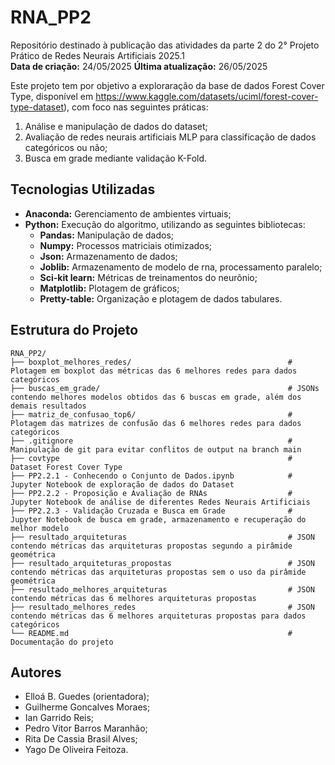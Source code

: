 # RNA_PP2
Repositório destinado à publicação das atividades da parte 2 do 2° Projeto Prático de Redes Neurais Artificiais 2025.1  
**Data de criação:** 24/05/2025
**Última atualização:** 26/05/2025 

Este projeto tem por objetivo a exploraração da base de dados Forest Cover Type, disponível em https://www.kaggle.com/datasets/uciml/forest-cover-type-dataset), com foco nas seguintes práticas:
1. Análise e manipulação de dados do dataset;
2. Avaliação de redes neurais artificiais MLP para classificação de dados categóricos ou não;
3. Busca em grade mediante validação K-Fold.

## Tecnologias Utilizadas
- **Anaconda:** Gerenciamento de ambientes virtuais;
- **Python:** Execução do algoritmo, utilizando as seguintes bibliotecas:
  - **Pandas:** Manipulação de dados;
  - **Numpy:** Processos matriciais otimizados; 
  - **Json:** Armazenamento de dados; 
  - **Joblib:** Armazenamento de modelo de rna, processamento paralelo; 
  - **Sci-kit learn:** Métricas de treinamentos do neurônio;
  - **Matplotlib:** Plotagem de gráficos;
  - **Pretty-table:** Organização e plotagem de dados tabulares.

## Estrutura do Projeto
```plaintext
RNA_PP2/
├── boxplot_melhores_redes/                                   # Plotagem em boxplot das métricas das 6 melhores redes para dados categóricos
├── buscas_em_grade/                                          # JSONs contendo melhores modelos obtidos das 6 buscas em grade, além dos demais resultados
├── matriz_de_confusao_top6/                                  # Plotagem das matrizes de confusão das 6 melhores redes para dados categóricos
├── .gitignore                                                # Manipulação de git para evitar conflitos de output na branch main
├── covtype                                                   # Dataset Forest Cover Type
├── PP2.2.1 - Conhecendo o Conjunto de Dados.ipynb            # Jupyter Notebook de exploração de dados do Dataset
├── PP2.2.2 - Proposição e Avaliação de RNAs                  # Jupyter Notebook de análise de diferentes Redes Neurais Artificiais
├── PP2.2.3 - Validação Cruzada e Busca em Grade              # Jupyter Notebook de busca em grade, armazenamento e recuperação do melhor modelo
├── resultado_arquiteturas                                    # JSON contendo métricas das arquiteturas propostas segundo a pirâmide geométrica
├── resultado_arquiteturas_propostas                          # JSON contendo métricas das arquiteturas propostas sem o uso da pirâmide geométrica
├── resultado_melhores_arquiteturas                           # JSON contendo métricas das 6 melhores arquiteturas propostas
├── resultado_melhores_redes                                  # JSON contendo métricas das 6 melhores arquiteturas propostas para dados categóricos
└── README.md                                                 # Documentação do projeto
```


## Autores
- Elloá B. Guedes (orientadora);
- Guilherme Goncalves Moraes;
- Ian Garrido Reis;
- Pedro Vitor Barros Maranhão;
- Rita De Cassia Brasil Alves;
- Yago De Oliveira Feitoza.
